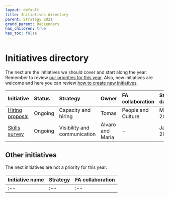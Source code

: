 ```yaml
---
layout: default
title: Initiatives directory
parent: Strategy 2021
grand_parent: Backenders
has_children: true
has_toc: false
---
```


# Initiatives directory

The next are the initiatives we should cover and start along the year. Remember to review [our priorities for this year](/devismos/docs/backenders/strategy-2021/strategy-priorities). Also, new initiatives are welcome and here you can review [how to create new initiatives](/devismos/docs/guidelines/how-to-create-initiatives/index).

| Initiative | Status | Strategy | Owner | FA collaboration |Start date | End date |
|:--|:--|:--|:--|:--|:--|:--|
| [Hiring proposal](/devismos/docs/backenders/strategy-2021/initiatives-directory/hiring-proposal) | Ongoing | Capacity and hiring | Tomas | People and Culture | Mar-2021 | Mar-2021 |
| [Skills survey](/devismos/docs/backenders/strategy-2021/initiatives-directory/skills-survey) | Ongoing | Visibility and communication | Alvaro and Maria | - | Jan-2021 | - |


## Other initiatives

The next initiatives are not a priority for this year:

| Initiative name | Strategy | FA collaboration |
|:--|:--|:--|
|:--|:--|:--|